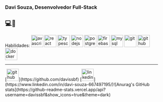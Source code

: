 <h3> Davi Souza, Desenvolvedor Full-Stack</h3>  <h2>💻📱</h2>

Habilidades: 
<img src="https://www.svgrepo.com/show/303206/javascript-logo.svg" alt='javascript' height='40'>
<img src="https://cdn.jsdelivr.net/npm/simple-icons@3.0.1/icons/react.svg" alt='react' height='40'>
<img src="https://cdn.jsdelivr.net/npm/simple-icons@3.0.1/icons/typescript.svg" alt='typescript' height='40'>
<img src="https://cdn.jsdelivr.net/npm/simple-icons@3.0.1/icons/hashnode.svg" alt='nodejs' height='40'>
<img src="https://cdn.jsdelivr.net/npm/simple-icons@3.0.1/icons/postgresql.svg" alt='postgres' height='40'>
<img src="https://cdn.jsdelivr.net/npm/simple-icons@3.0.1/icons/firebase.svg" alt='firebase' height='40'>
<img src="https://cdn.jsdelivr.net/npm/simple-icons@3.0.1/icons/mysql.svg" alt='mysql' height='40'>
<img src="https://cdn.jsdelivr.net/npm/simple-icons@3.0.1/icons/git.svg" alt='git' height='40'>
<img src="https://cdn.jsdelivr.net/npm/simple-icons@3.0.1/icons/github.svg" alt='github' height='40'>
<img src="https://cdn.jsdelivr.net/npm/simple-icons@3.0.1/icons/docker.svg" alt='docker' height='40'>
<hr>
[<img src='https://cdn.jsdelivr.net/npm/simple-icons@3.0.1/icons/github.svg' alt='github' height='40'>](https://github.com/davissbf)
[<img src='https://cdn.jsdelivr.net/npm/simple-icons@3.0.1/icons/linkedin.svg' alt='linkedin' height='40'>]
(https://www.linkedin.com/in/davi-souza-667497195/)![Anurag's GitHub stats](https://github-readme-stats.vercel.app/api?username=davissbf&show_icons=true&theme=dark)
